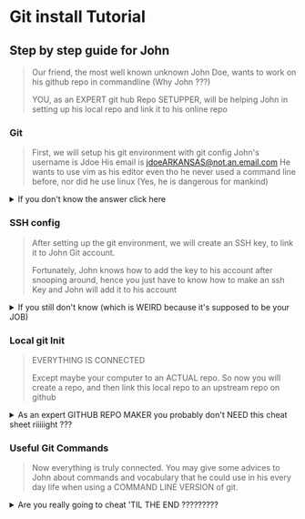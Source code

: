 # Git install Tutorial
## Step by step guide for John

> Our friend, the most well known unknown John Doe, wants to work on his github repo in commandline (Why John ???)
> 
> YOU, as an EXPERT git hub Repo SETUPPER, will be helping John in setting up his local repo and link it to his online repo

### Git 

>First, we will setup his git environment with git config
> John's username is Jdoe
> His email is jdoeARKANSAS@not.an.email.com
> He wants to use vim as his editor even tho he never used a command line before, nor did he use linux (Yes, he is dangerous for mankind)

<details> <summary>If you don't know the answer click here</summary>

~~~bash
git config --global user.name "JDoe"
git config --global user.email johndoe@example.com
git config --global core.editor vim
~~~
</details>

### SSH config

>After setting up the git environment, we will create an SSH key, to link it to John Git account.
>
> Fortunately, John knows how to add the key to his account after snooping around, hence you just have to know how to make an ssh Key
> and John will add it to his account

<details>
<summary>If you still don't know (which is WEIRD because it's supposed to be your JOB)</summary>

~~~bash
ssh-keygen -t rsa -b 4096 -C "email@ei.com" -f ~/.ssh/filename -N "password"
ssh-add ~/.ssh/filename
eval "$(ssh-agent -s)"
ssh -T git@github.com
clip < ~/.ssh/filename.pub
~~~

</details>

### Local git Init

> EVERYTHING IS CONNECTED
> 
> Except maybe your computer to an ACTUAL repo. So now you will create a repo, and then link this local repo to 
> an upstream repo on github

<details> <summary>As an expert GITHUB REPO MAKER you probably don't NEED this cheat sheet riiiiight ???</summary>

~~~bash
$git init
$git add .
$git commit -am "commentary"
$git branch -M main
$git remote add git@github.com
$git push -u origin main
~~~
**Do not Force your way in with a '--force'. This command would rarely result in something great**


</details>

### Useful Git Commands

> Now everything is truly connected. You may give some advices to John about commands and vocabulary that he could use in his every day life when using a COMMAND LINE VERSION of git. 


<details> <summary> Are you really going to cheat 'TIL THE END ?????????</summary>

**HEAD** : The term HEAD refers to the current commit you are viewing. By default, you'll view the tip of the master branch on a repository, unless the main branch of your repository has a different name. The tip of the master branch is the most recent commit on the main branch of your codebase

**git stash** : Revert all changes to match the HEAD, but will save modification in a "Stash". Stash can then be listed, and merged, or be further modified, or deleted. 

Stash - TLDR : Saves uncommited for later use

~~~bash
git branch -r #get online branches
git stash
git clear
# delete remote branch
git push origin -d "branch name"
~~~

#### Interaction Tickets
to interact with ticket number 10
~~~bash
git commit -m "#10 blabla /spent 30m"
git push
~~~


</details>